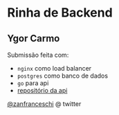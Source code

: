 # Rinha de Backend

## Ygor Carmo

Submissão feita com:

- `nginx` como load balancer
- `postgres` como banco de dados
- `go` para api
- [repositório da api](https://github.com/ygorcarmo/transactions-poc)

[@zanfranceschi](https://twitter.com/zanfranceschi) @ twitter
